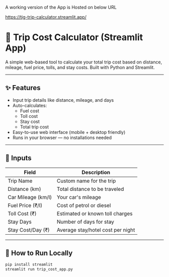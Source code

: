 A working version of the App is Hosted on below URL

https://tig-trip-calculator.streamlit.app/

# 🚗 Trip Cost Calculator (Streamlit App)

A simple web-based tool to calculate your total trip cost based on distance, mileage, fuel price, tolls, and stay costs. Built with Python and Streamlit.

---

## ✨ Features

- Input trip details like distance, mileage, and days
- Auto-calculates:
  - Fuel cost
  - Toll cost
  - Stay cost
  - Total trip cost
- Easy-to-use web interface (mobile + desktop friendly)
- Runs in your browser — no installations needed

---

## 🔧 Inputs

| Field              | Description                         |
|-------------------|-------------------------------------|
| Trip Name          | Custom name for the trip            |
| Distance (km)      | Total distance to be traveled       |
| Car Mileage (km/l) | Your car's mileage                  |
| Fuel Price (₹/l)   | Cost of petrol or diesel            |
| Toll Cost (₹)      | Estimated or known toll charges     |
| Stay Days          | Number of days for stay             |
| Stay Cost/Day (₹)  | Average stay/hotel cost per night   |

---

## 🚀 How to Run Locally

```bash
pip install streamlit
streamlit run trip_cost_app.py
